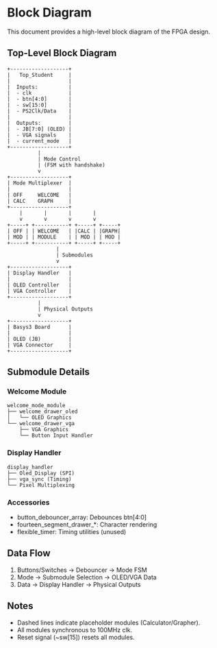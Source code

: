 # Block Diagram

This document provides a high-level block diagram of the FPGA design.

## Top-Level Block Diagram

```
+-------------------+
|   Top_Student     |
|                   |
|  Inputs:          |
|  - clk            |
|  - btn[4:0]       |
|  - sw[15:0]       |
|  - PS2Clk/Data    |
|                   |
|  Outputs:         |
|  - JB[7:0] (OLED) |
|  - VGA signals    |
|  - current_mode   |
+-------------------+
          |
          | Mode Control
          | (FSM with handshake)
          v
+-------------------+
| Mode Multiplexer  |
|                   |
| OFF     WELCOME   |
| CALC    GRAPH     |
+-------------------+
    |       |       |       |
    v       v       v       v
+-----+ +-----------+ +-----+ +-----+
| OFF | | WELCOME   | |CALC | |GRAPH|
| MOD | | MODULE    | | MOD | | MOD |
+-----+ +-----------+ +-----+ +-----+
                |
                | Submodules
                v
+-------------------+
| Display Handler   |
|                   |
| OLED Controller   |
| VGA Controller    |
+-------------------+
          |
          | Physical Outputs
          v
+-------------------+
| Basys3 Board      |
|                   |
| OLED (JB)         |
| VGA Connector     |
+-------------------+
```

## Submodule Details

### Welcome Module
```
welcome_mode_module
├── welcome_drawer_oled
│   └── OLED Graphics
└── welcome_drawer_vga
    ├── VGA Graphics
    └── Button Input Handler
```

### Display Handler
```
display_handler
├── Oled_Display (SPI)
├── vga_sync (Timing)
└── Pixel Multiplexing
```

### Accessories
- button_debouncer_array: Debounces btn[4:0]
- fourteen_segment_drawer_*: Character rendering
- flexible_timer: Timing utilities (unused)

## Data Flow
1. Buttons/Switches → Debouncer → Mode FSM
2. Mode → Submodule Selection → OLED/VGA Data
3. Data → Display Handler → Physical Outputs

## Notes
- Dashed lines indicate placeholder modules (Calculator/Grapher).
- All modules synchronous to 100MHz clk.
- Reset signal (~sw[15]) resets all modules.